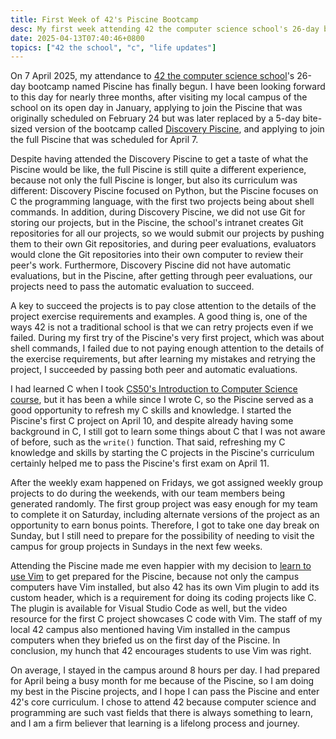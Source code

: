 ```yaml
---
title: First Week of 42's Piscine Bootcamp
desc: My first week attending 42 the computer science school's 26-day bootcamp named Piscine.
date: 2025-04-13T07:40:46+0800
topics: ["42 the school", "c", "life updates"]
---
```


On 7 April 2025, my attendance to [42 the computer science school](2025-01-19-attending-42-school.md)'s 26-day bootcamp named Piscine has finally begun. I have been looking forward to this day for nearly three months, after visiting my local campus of the school on its open day in January, applying to join the Piscine that was originally scheduled on February 24 but was later replaced by a 5-day bite-sized version of the bootcamp called [Discovery Piscine](2025-03-06-attended-42-discovery-piscine.md), and applying to join the full Piscine that was scheduled for April 7.

Despite having attended the Discovery Piscine to get a taste of what the Piscine would be like, the full Piscine is still quite a different experience, because not only the full Piscine is longer, but also its curriculum was different: Discovery Piscine focused on Python, but the Piscine focuses on C the programming language, with the first two projects being about shell commands. In addition, during Discovery Piscine, we did not use Git for storing our projects, but in the Piscine, the school's intranet creates Git repositories for all our projects, so we would submit our projects by pushing them to their own Git repositories, and during peer evaluations, evaluators would clone the Git repositories into their own computer to review their peer's work. Furthermore, Discovery Piscine did not have automatic evaluations, but in the Piscine, after getting through peer evaluations, our projects need to pass the automatic evaluation to succeed.

A key to succeed the projects is to pay close attention to the details of the project exercise requirements and examples. A good thing is, one of the ways 42 is not a traditional school is that we can retry projects even if we failed. During my first try of the Piscine's very first project, which was about shell commands, I failed due to not paying enough attention to the details of the exercise requirements, but after learning my mistakes and retrying the project, I succeeded by passing both peer and automatic evaluations.

I had learned C when I took [CS50's Introduction to Computer Science course](/blog/topics/cs50x), but it has been a while since I wrote C, so the Piscine served as a good opportunity to refresh my C skills and knowledge. I started the Piscine's first C project on April 10, and despite already having some background in C, I still got to learn some things about C that I was not aware of before, such as the `write()` function. That said, refreshing my C knowledge and skills by starting the C projects in the Piscine's curriculum certainly helped me to pass the Piscine's first exam on April 11.

After the weekly exam happened on Fridays, we got assigned weekly group projects to do during the weekends, with our team members being generated randomly. The first group project was easy enough for my team to complete it on Saturday, including alternate versions of the project as an opportunity to earn bonus points. Therefore, I got to take one day break on Sunday, but I still need to prepare for the possibility of needing to visit the campus for group projects in Sundays in the next few weeks.

Attending the Piscine made me even happier with my decision to [learn to use Vim](2025-04-03-i-use-neovim-btw.md) to get prepared for the Piscine, because not only the campus computers have Vim installed, but also 42 has its own Vim plugin to add its custom header, which is a requirement for doing its coding projects like C. The plugin is available for Visual Studio Code as well, but the video resource for the first C project showcases C code with Vim. The staff of my local 42 campus also mentioned having Vim installed in the campus computers when they briefed us on the first day of the Piscine. In conclusion, my hunch that 42 encourages students to use Vim was right.

On average, I stayed in the campus around 8 hours per day. I had prepared for April being a busy month for me because of the Piscine, so I am doing my best in the Piscine projects, and I hope I can pass the Piscine and enter 42's core curriculum. I chose to attend 42 because computer science and programming are such vast fields that there is always something to learn, and I am a firm believer that learning is a lifelong process and journey.
